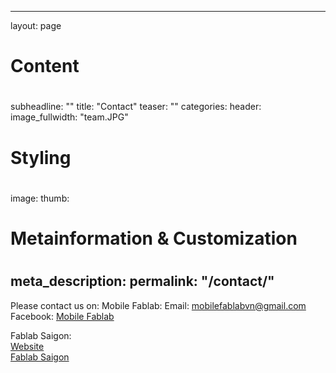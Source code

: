 
---
layout: page
#
# Content
#
subheadline: ""
title: "Contact"
teaser: ""
categories:
header:
    image_fullwidth: "team.JPG"
#
# Styling
#
image:
 thumb:
#
# Metainformation & Customization
#
meta_description:
permalink: "/contact/"
---

Please contact us on:
Mobile Fablab:
Email: mobilefablabvn@gmail.com
Facebook:  <a href="https://www.facebook.com/MobileFablabVN/">Mobile Fablab</a>

Fablab Saigon:
<br/> <a href="http://fablabsaigon.org/">Website</a>
<br/> <a href="https://www.facebook.com/FablabSaigon">Fablab Saigon</a>
